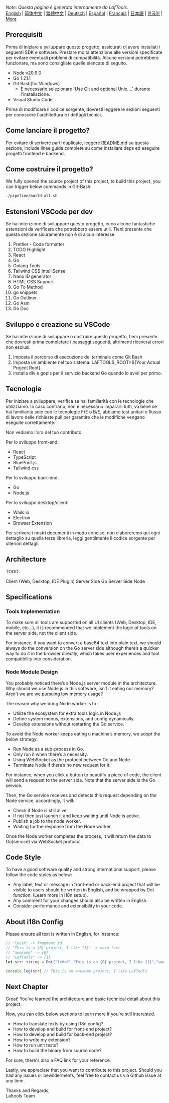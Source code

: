 <i>Note: Questa pagina è generata internamente da LafTools.</i> <br/> [English](/docs/en_US/CONTRIBUTION.md)  |  [简体中文](/docs/zh_CN/CONTRIBUTION.md)  |  [繁體中文](/docs/zh_HK/CONTRIBUTION.md)  |  [Deutsch](/docs/de/CONTRIBUTION.md)  |  [Español](/docs/es/CONTRIBUTION.md)  |  [Français](/docs/fr/CONTRIBUTION.md)  |  [日本語](/docs/ja/CONTRIBUTION.md)  |  [한국어](/docs/ko/CONTRIBUTION.md) | [More](/docs/) <br/>

## Prerequisiti

Prima di iniziare a sviluppare questo progetto, assicurati di avere installati i seguenti SDK e software. Prestare molta attenzione alle versioni specificate per evitare eventuali problemi di compatibilità. Alcune versioni potrebbero funzionare, ma sono consigliate quelle elencate di seguito.

- Node v20.9.0
- Go 1.21.1
- Git Bash(for Windows)
  - È necessario selezionare 'Use Git and optional Unix....' durante l'installazione.
- Visual Studio Code

Prima di modificare il codice sorgente, dovresti leggere le sezioni seguenti per conoscere l'architettura e i dettagli tecnici.

## Come lanciare il progetto?

Per evitare di scrivere parti duplicate, leggere [README.md](../README.md) su questa sezione, include linee guida complete su come installare deps ed eseguire progetti frontend e backend.

## Come costruire il progetto?

We fully opened the source project of this project, to build this project, you can trigger below commands in Git-Bash:

```bash
./pipeline/build-all.sh
```

## Estensioni VSCode per dev

Se hai intenzione di sviluppare questo progetto, ecco alcune fantastiche estensioni da verificare che potrebbero essere utili. Tieni presente che questa sezione sicuramente non è di alcun interesse.

1. Prettier - Code formatter
2. TODO Highlight
3. React
4. Go
5. Golang Tools
6. Tailwind CSS IntelliSense
7. Nano ID generator
8. HTML CSS Support
9. Go To Method
10. go snippets
11. Go Outliner
12. Go Asm
13. Go Doc

## Sviluppo e creazione su VSCode

Se hai intenzione di sviluppare o costruire questo progetto, tieni presente che dovresti prima completare i passaggi seguenti, altrimenti riceverai errori non esclusi.

1. Imposta il percorso di esecuzione del terminale come Git Bash
2. Imposta un ambiente nel tuo sistema: LAFTOOLS_ROOT=${Your Actual Project Root}.
3. Installa dlv e gopls per il servizio backend Go quando lo avvii per primo.

## Tecnologie

Per iniziare a sviluppare, verifica se hai familiarità con le tecnologie che utilizziamo. In caso contrario, non è necessario impararli tutti, va bene se hai familiarità solo con le tecnologie F/E o B/E, abbiamo test unitari e flusso di lavoro delle richieste pull per garantire che le modifiche vengano eseguite correttamente.

Non vediamo l'ora del tuo contributo.

Per lo sviluppo front-end:

- React
- TypeScript
- BluePrint.js
- Tailwind.css

Per lo sviluppo back-end:

- Go
- Node.js

Per lo sviluppo desktop/client:

- Wails.io
- Electron
- Browser Extension

Per scrivere i nostri documenti in modo conciso, non elaboreremo qui ogni dettaglio su quella terza libreria, leggi gentilmente il codice sorgente per ulteriori dettagli.

## Architecture

TODO:

Client (Web, Desktop, IDE Plugin)
<interact with>
Server SIde Go
<interact with>
Server Side Node

## Specifications

### Tools Implementation

To make sure all tools are supported on all UI clients (Web, Desktop, IDE, mobile, etc…), it is recommended that we implement the logic of tools on the server side, not the client side.

For instance, if you want to convert a base64 text into plain text, we should always do the conversion on the Go server side although there’s a quicker way to do it in the browser directly, which takes user experiences and tool compatibility into consideration.

### Node Module Design

You probably noticed there’s a Node.js server module in the architecture. Why should we use Node.js in this software, isn’t it eating our memory? Aren’t we are we pursuing low memory usage?

The reason why we bring Node worker is to :

- Utilize the ecosystem for extra tools logic in Node.js
- Define system menus, extensions, and config dynamically.
- Develop extensions without restarting the Go service.

To avoid the Node worker keeps eating u machine’s memory, we adopt the below strategy:

- Run Node as a sub-process in Go.
- Only run it when there’s a necessity.
- Using WebSocket as the protocol between Go and Node.
- Terminate Node if there’s no new request for it.

For instance, when you click a button to beautify a piece of code, the client will send a request to the server side. Note that the server side is the Go service.

Then, the Go service receives and detects this request depending on the Node service, accordingly, it will:

- Check if Node is still alive.
- If not then just launch it and keep waiting until Node is active.
- Publish a job to the node worker.
- Waiting for the response from the Node worker.

Once the Node worker completes the process, it will return the data to Go(service) via WebSocket protocol.

## Code Style

To have a good software quality and strong international support, please follow the code styles as below:

- Any label, text or message in front-end or back-end project that will be visible to users should be wrriten in English, and be wrapped by Dot function. (Learn more in i18n setup).
- Any comment for your changes should also be written in English.
- Consider performance and extensibility in your code.

## About i18n Config

Please ensure all text is written in English, for instance:

```Typescript
// "leVsK" -> fragment id
// "This is a {0} project, I like {1}" -> main text
// "awesome" -> {0}
// "LafTools" -> {1}
let str: string = Dot("leVsK","This is an {0} project, I like {1}","awesome","LafTools")

console.log(str) // This is an awesome project, I like LafTools
```

## Next Chapter

Great! You’ve learned the architecture and basic technical detail about this project.

Now, you can click below sections to learn more if you’re still interested.

- How to translate texts by using i18n config?
- How to develop and build for front-end project?
- How to develop and build for back-end project?
- How to write my extension?
- How to run unit tests?
- How to build the binary from source code?

For sure, there's also a FAQ link for your reference.

Lastly, we appreciate that you want to contribute to this project. Should you had any issues or bewilderments, feel free to contact us via Github issue at any time.

Thanks and Regards,  
Laftools Team
